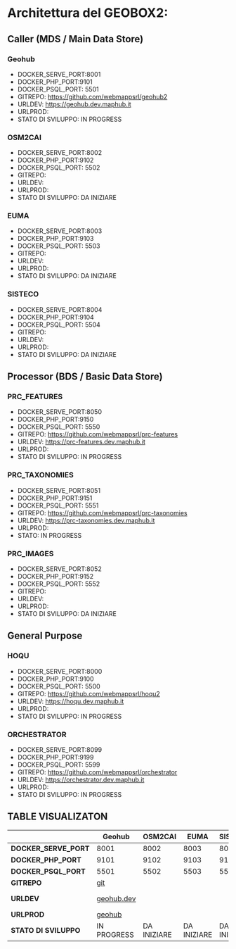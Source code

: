 # Architettura del GEOBOX2:

## Caller (MDS / Main Data Store)
### Geohub 
 - DOCKER_SERVE_PORT:8001
 - DOCKER_PHP_PORT:9101
 - DOCKER_PSQL_PORT: 5501
 - GITREPO: https://github.com/webmappsrl/geohub2
 - URLDEV: https://geohub.dev.maphub.it
 - URLPROD: 
 - STATO DI SVILUPPO: IN PROGRESS

### OSM2CAI
 - DOCKER_SERVE_PORT:8002
 - DOCKER_PHP_PORT:9102
 - DOCKER_PSQL_PORT: 5502
 - GITREPO: 
 - URLDEV: 
 - URLPROD: 
 - STATO DI SVILUPPO: DA INIZIARE

### EUMA
 - DOCKER_SERVE_PORT:8003
 - DOCKER_PHP_PORT:9103
 - DOCKER_PSQL_PORT: 5503
 - GITREPO: 
 - URLDEV: 
 - URLPROD: 
 - STATO DI SVILUPPO: DA INIZIARE

### SISTECO
 - DOCKER_SERVE_PORT:8004
 - DOCKER_PHP_PORT:9104
 - DOCKER_PSQL_PORT: 5504
 - GITREPO: 
 - URLDEV: 
 - URLPROD: 
 - STATO DI SVILUPPO: DA INIZIARE


## Processor (BDS / Basic Data Store)

### PRC_FEATURES
 - DOCKER_SERVE_PORT:8050
 - DOCKER_PHP_PORT:9150
 - DOCKER_PSQL_PORT: 5550
 - GITREPO: https://github.com/webmappsrl/prc-features
 - URLDEV: https://prc-features.dev.maphub.it
 - URLPROD: 
 - STATO DI SVILUPPO: IN PROGRESS

### PRC_TAXONOMIES 
 - DOCKER_SERVE_PORT:8051
 - DOCKER_PHP_PORT:9151
 - DOCKER_PSQL_PORT: 5551
 - GITREPO: https://github.com/webmappsrl/prc-taxonomies
 - URLDEV: https://prc-taxonomies.dev.maphub.it
 - URLPROD: 
 - STATO: IN PROGRESS

### PRC_IMAGES
 - DOCKER_SERVE_PORT:8052
 - DOCKER_PHP_PORT:9152
 - DOCKER_PSQL_PORT: 5552
 - GITREPO: 
 - URLDEV: 
 - URLPROD: 
 - STATO DI SVILUPPO: DA INIZIARE

## General Purpose
### HOQU
 - DOCKER_SERVE_PORT:8000
 - DOCKER_PHP_PORT:9100
 - DOCKER_PSQL_PORT: 5500
 - GITREPO: https://github.com/webmappsrl/hoqu2
 - URLDEV: https://hoqu.dev.maphub.it
 - URLPROD: 
 - STATO DI SVILUPPO: IN PROGRESS

### ORCHESTRATOR
 - DOCKER_SERVE_PORT:8099
 - DOCKER_PHP_PORT:9199
 - DOCKER_PSQL_PORT: 5599
 - GITREPO: https://github.com/webmappsrl/orchestrator
 - URLDEV: https://orchestrator.dev.maphub.it
 - URLPROD: 
 - STATO DI SVILUPPO: IN PROGRESS


## TABLE VISUALIZATON

|                       | **Geohub**                                   | **OSM2CAI** | **EUMA**    | **SISTECO** | **PRC_FEATURES**                                        | **PRC_TAXONOMIES**                                         | **PRC_IMAGES** | **HOQU**                                   | **ORCHESTRATOR**                                       |
|-----------------------|----------------------------------------------|-------------|-------------|-------------|---------------------------------------------------------|------------------------------------------------------------|----------------|--------------------------------------------|--------------------------------------------------------|
| **DOCKER_SERVE_PORT** | 8001                                         | 8002        | 8003        | 8004        | 8050                                                    | 8051                                                       | 8052           | 8000                                       | 8099                                                   |
| **DOCKER_PHP_PORT**   | 9101                                         | 9102        | 9103        | 9104        | 9150                                                    | 9151                                                       | 9152           | 9100                                       | 9199                                                   |
| **DOCKER_PSQL_PORT**  | 5501                                         | 5502        | 5503        | 5504        | 5550                                                    | 5551                                                       | 5552           | 5500                                       | 5599                                                   |
| **GITREPO**           | [git](https://github.com/webmappsrl/geohub2) |             |             |             | [git](https://github.com/webmappsrl/prc-features)       | [git](https://github.com/webmappsrl/prc-taxonomies)        |                | [git](https://github.com/webmappsrl/hoqu2) | [git](https://github.com/webmappsrl/orchestrator)      |
| **URLDEV**            | [geohub.dev](https://geohub.dev.maphub.it)   |             |             |             | [prc-feartures.dev](https://prc-features.dev.maphub.it) | [prc-taxonomies.dev](https://prc-taxonomies.dev.maphub.it) |                | [hoqu.dev](https://hoqu.dev.maphub.it)     | [orchestrator.dev](https://orchestrator.dev.maphub.it) |
| **URLPROD**           | [geohub](https://geohub.maphub.it)           |             |             |             | [prc-feartures](https://prc-features.maphub.it)         | [prc-taxonomies](https://prc-taxonomies.maphub.it)         |                | [hoqu](https://hoqu.maphub.it)             | [orchestrator](https://orchestrator.maphub.it)         |
| **STATO DI SVILUPPO** | IN PROGRESS                                  | DA INIZIARE | DA INIZIARE | DA INIZIARE | IN PROGRESS                                             | IN PROGRESS                                                | DA INIZIARE    | IN PROGRESS                                | IN PROGRESS                                            |